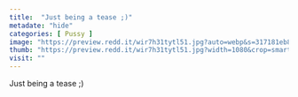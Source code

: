 ```yaml
---
title:  "Just being a tease ;)"
metadate: "hide"
categories: [ Pussy ]
image: "https://preview.redd.it/wir7h31tytl51.jpg?auto=webp&s=317181eb8468df8c94ae3f774a4cabe0fe466a9f"
thumb: "https://preview.redd.it/wir7h31tytl51.jpg?width=1080&crop=smart&auto=webp&s=e6ed866a23b41bbe8e34033470db2352aee479fd"
visit: ""
---
```

Just being a tease ;)
